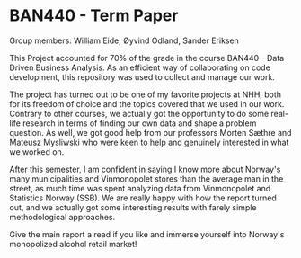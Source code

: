 # BAN440 - Term Paper

Group members: William Eide, Øyvind Odland, Sander Eriksen

This Project accounted for 70% of the grade in the course BAN440 - Data Driven Business Analysis. As an efficient way of collaborating on code development, this repository was used to collect and manage our work. 

The project has turned out to be one of my favorite projects at NHH, both for its freedom of choice and the topics covered that we used in our work. Contrary to other courses, we actually got the opportunity to do some real-life research in terms of finding our own data and shape a problem question. As well, we got good help from our professors Morten Sæthre and Mateusz Mysliwski who were keen to help and genuinely interested in what we worked on. 

After this semester, I am confident in saying I know more about Norway's many municipalities and Vinmonopolet stores than the average man in the street, as much time was spent analyzing data from Vinmonopolet and Statistics Norway (SSB). We are really happy with how the report turned out, and we actually got some interesting results with farely simple methodological approaches. 

Give the main report a read if you like and immerse yourself into Norway's monopolized alcohol retail market! 
